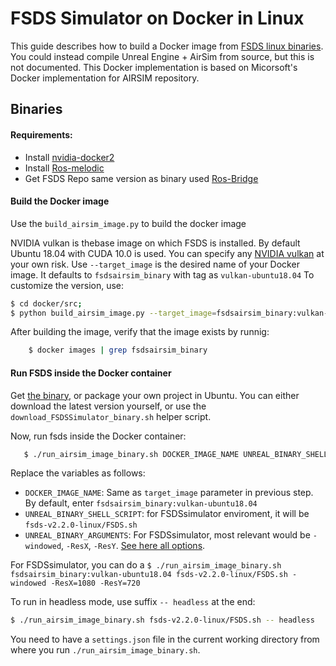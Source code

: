 # FSDS Simulator on Docker in Linux
This guide describes how to build a Docker image from [FSDS linux binaries](#binaries). 
You could instead compile Unreal Engine + AirSim from source, but this is not documented.
This Docker implementation is based on Micorsoft's Docker implementation for AIRSIM repository.

## Binaries
#### Requirements:
- Install [nvidia-docker2](https://github.com/NVIDIA/nvidia-docker/wiki/Installation-(version-2.0))
- Install [Ros-melodic](http://wiki.ros.org/melodic/Installation/Ubuntu)
- Get FSDS Repo same version as binary used [Ros-Bridge](https://github.com/FS-Driverless/Formula-Student-Driverless-Simulator)

#### Build the Docker image
Use the `build_airsim_image.py` to build the docker image

NVIDIA vulkan is thebase image on which FSDS is installed.
By default Ubuntu 18.04 with CUDA 10.0 is used.
You can specify any [NVIDIA vulkan](https://hub.docker.com/r/nvidia/cudagl/) at your own risk.
Use `--target_image` is the desired name of your Docker image. It defaults to `fsdsairsim_binary` with tag as `vulkan-ubuntu18.04`
To customize the version, use:

```bash
$ cd docker/src;
$ python build_airsim_image.py --target_image=fsdsairsim_binary:vulkan-ubuntu18.04
```

After building the image, verify that the image exists by runnig:

```bash
    $ docker images | grep fsdsairsim_binary
```

#### Run FSDS inside the Docker container 
Get [the binary](https://github.com/FS-Driverless/Formula-Student-Driverless-Simulator/releases/download/v2.2.0/fsds-v2.2.0-linux.zip), or package your own project in Ubuntu. 
You can either download the latest version yourself, or use the `download_FSDSSimulator_binary.sh` helper script.

Now, run fsds inside the Docker container:

```bash
   $ ./run_airsim_image_binary.sh DOCKER_IMAGE_NAME UNREAL_BINARY_SHELL_SCRIPT UNREAL_BINARY_ARGUMENTS -- headless
```

Replace the variables as follows:
   * `DOCKER_IMAGE_NAME`: Same as `target_image` parameter in previous step. By default, enter `fsdsairsim_binary:vulkan-ubuntu18.04`   
   * `UNREAL_BINARY_SHELL_SCRIPT`: for FSDSsimulator enviroment, it will be `fsds-v2.2.0-linux/FSDS.sh`
   * `UNREAL_BINARY_ARGUMENTS`: For FSDSsimulator, most relevant would be `-windowed`, `-ResX`, `-ResY`. [See here all options](https://docs.unrealengine.com/en-us/Programming/Basics/CommandLineArguments).

For FSDSsimulator, you can do a `$ ./run_airsim_image_binary.sh fsdsairsim_binary:vulkan-ubuntu18.04 fsds-v2.2.0-linux/FSDS.sh -windowed -ResX=1080 -ResY=720`

To run in headless mode, use suffix `-- headless` at the end:

```bash
$ ./run_airsim_image_binary.sh fsds-v2.2.0-linux/FSDS.sh -- headless
```

You need to have a `settings.json` file in the current working directory from where you run `./run_airsim_image_binary.sh`.